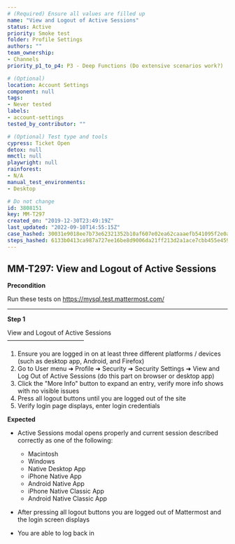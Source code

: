 ```yaml
---
# (Required) Ensure all values are filled up
name: "View and Logout of Active Sessions"
status: Active
priority: Smoke test
folder: Profile Settings
authors: ""
team_ownership: 
- Channels
priority_p1_to_p4: P3 - Deep Functions (Do extensive scenarios work?)

# (Optional)
location: Account Settings
component: null
tags:
- Never tested
labels: 
- account-settings
tested_by_contributor: ""

# (Optional) Test type and tools
cypress: Ticket Open
detox: null
mmctl: null
playwright: null
rainforest: 
- N/A
manual_test_environments:
- Desktop

# Do not change
id: 3808151
key: MM-T297
created_on: "2019-12-30T23:49:19Z"
last_updated: "2022-09-10T14:55:15Z"
case_hashed: 30031e9018ee7b73e62321352b10af607e02ea62caaaefb541095f2e0a5f8226c07194311fbb6d5a229e4998e7fea838
steps_hashed: 6133b0413ca987a727ee16be8d9006da21ff213d2a1ace7cbb455e45958ac824c21b34caca356121da691b1b823ed43a
---
```


<!-- (Auto-generated) Based on frontmatter's "key" and "name" -->

## MM-T297: View and Logout of Active Sessions

**Precondition**

Run these tests on <https://mysql.test.mattermost.com/>

---

**Step 1**

View and Logout of Active Sessions\
–––––––––––––––––––––––––

1. Ensure you are logged in on at least three different platforms / devices (such as desktop app, Android, and Firefox)
2. Go to User menu ➜ Profile ➜ Security ➜ Security Settings ➜ View and Log Out of Active Sessions (do this part on browser or desktop app)
3. Click the "More Info" button to expand an entry, verify more info shows with no visible issues
4. Press all logout buttons until you are logged out of the site
5. Verify login page displays, enter login credentials

**Expected**

- Active Sessions modal opens properly and current session described correctly as one of the following:

  - Macintosh
  - Windows
  - Native Desktop App
  - iPhone Native App
  - Android Native App
  - iPhone Native Classic App
  - Android Native Classic App

- After pressing all logout buttons you are logged out of Mattermost and the login screen displays

- You are able to log back in
